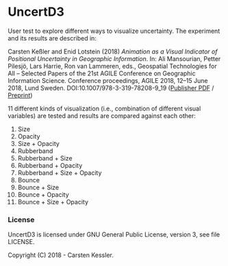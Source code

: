 # UncertD3

User test to explore different ways to visualize uncertainty. The experiment and its results are described in: 

Carsten Keßler and Enid Lotstein (2018) *Animation as a Visual Indicator of Positional Uncertainty in Geographic Information*. In: Ali Mansourian, Petter Pilesjö, Lars Harrie, Ron van Lammeren, eds., Geospatial Technologies for All – Selected Papers of the 21st AGILE Conference on Geographic Information Science. Conference proceedings, AGILE 2018, 12–15 June 2018, Lund Sweden. DOI:10.1007/978-3-319-78208-9_19 ([Publisher PDF](http://dx.doi.org/10.1007/978-3-319-78208-9_19) / [Preprint](http://carsten.io/agile-2018-Kessler-Lotstein.pdf)) 

11 different kinds of visualization (i.e., combination of different visual variables) are tested and results are compared against each other:

1. Size
2. Opacity
3. Size + Opacity
4. Rubberband
5. Rubberband + Size
6. Rubberband + Opacity
7. Rubberband + Size + Opacity
8. Bounce
9. Bounce + Size
10. Bounce + Opacity
11. Bounce + Size + Opacity

### License

UncertD3 is licensed under GNU General Public License, version 3, see file LICENSE.

Copyright (C) 2018 - Carsten Kessler.